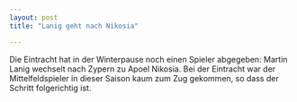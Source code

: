 ```yaml
---
layout: post
title: "Lanig geht nach Nikosia"

---
```


Die Eintracht hat in der Winterpause noch einen Spieler abgegeben: Martin Lanig wechselt nach Zypern zu Apoel Nikosia. Bei der Eintracht war der Mittelfeldspieler in dieser Saison kaum zum Zug gekommen, so dass der Schritt folgerichtig ist.


